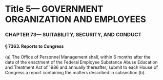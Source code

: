 
# Title 5— GOVERNMENT ORGANIZATION AND EMPLOYEES
### CHAPTER 73— SUITABILITY, SECURITY, AND CONDUCT
#### § 7363. Reports to Congress

(a) The Office of Personnel Management shall, within 6 months after the date of the enactment of the Federal Employee Substance Abuse Education and Treatment Act of 1986 and annually thereafter, submit to each House of Congress a report containing the matters described in subsection (b).
